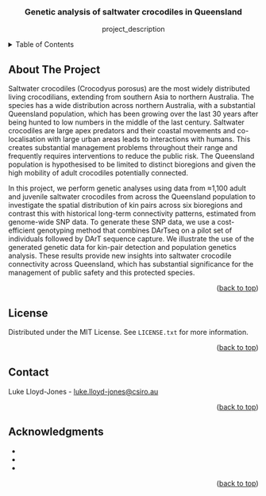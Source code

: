 <h3 align="center">Genetic analysis of saltwater crocodiles in Queensland </h3>

  <p align="center">
    project_description
    <br />
  </p>
</div>



<!-- TABLE OF CONTENTS -->
<details>
  <summary>Table of Contents</summary>
  <ol>
    <li>
      <a href="#about-the-project">About The Project</a>
      <ul>
        <li><a href="#built-with">Built With</a></li>
      </ul>
    </li>
    <li>
      <a href="#getting-started">Getting Started</a>
      <ul>
        <li><a href="#prerequisites">Prerequisites</a></li>
        <li><a href="#installation">Installation</a></li>
      </ul>
    </li>
    <li><a href="#usage">Usage</a></li>
    <li><a href="#roadmap">Roadmap</a></li>
    <li><a href="#contributing">Contributing</a></li>
    <li><a href="#license">License</a></li>
    <li><a href="#contact">Contact</a></li>
    <li><a href="#acknowledgments">Acknowledgments</a></li>
  </ol>
</details>



<!-- ABOUT THE PROJECT -->
## About The Project

Saltwater crocodiles (Crocodyus porosus) are the most widely distributed living crocodilians, extending from southern Asia to northern Australia. The species has a wide distribution across northern Australia, with a substantial Queensland population, which has been growing over the last 30 years after being hunted to low numbers in the middle of the last century. Saltwater crocodiles are large apex predators and their coastal movements and co-localisation with large urban areas leads to interactions with humans. This creates substantial management problems throughout their range and frequently requires interventions to reduce the public risk. The Queensland population is hypothesised to be limited to distinct bioregions and given the high mobility of adult crocodiles potentially connected.

In this project, we perform genetic analyses using data from ≈1,100 adult and juvenile saltwater crocodiles from across the Queensland population to investigate the spatial distribution of kin pairs across six bioregions and contrast this with historical long-term connectivity patterns, estimated from genome-wide SNP data. To generate these SNP data, we use a cost-efficient genotyping method that combines DArTseq on a pilot set of individuals followed by DArT sequence capture. We illustrate the use of the generated genetic data for kin-pair detection and population genetics analysis. These results provide new insights into saltwater crocodile connectivity across Queensland, which has substantial significance for the management of public safety and this protected species.

<p align="right">(<a href="#top">back to top</a>)</p>



<!-- LICENSE -->
## License

Distributed under the MIT License. See `LICENSE.txt` for more information.

<p align="right">(<a href="#top">back to top</a>)</p>



<!-- CONTACT -->
## Contact

Luke Lloyd-Jones - luke.lloyd-jones@csiro.au

<p align="right">(<a href="#top">back to top</a>)</p>



<!-- ACKNOWLEDGMENTS -->
## Acknowledgments

* []()
* []()
* []()

<p align="right">(<a href="#top">back to top</a>)</p>



<!-- MARKDOWN LINKS & IMAGES -->
<!-- https://www.markdownguide.org/basic-syntax/#reference-style-links -->
[contributors-shield]: https://img.shields.io/github/contributors/github_username/repo_name.svg?style=for-the-badge
[contributors-url]: https://github.com/github_username/repo_name/graphs/contributors
[forks-shield]: https://img.shields.io/github/forks/github_username/repo_name.svg?style=for-the-badge
[forks-url]: https://github.com/github_username/repo_name/network/members
[stars-shield]: https://img.shields.io/github/stars/github_username/repo_name.svg?style=for-the-badge
[stars-url]: https://github.com/github_username/repo_name/stargazers
[issues-shield]: https://img.shields.io/github/issues/github_username/repo_name.svg?style=for-the-badge
[issues-url]: https://github.com/github_username/repo_name/issues
[license-shield]: https://img.shields.io/github/license/github_username/repo_name.svg?style=for-the-badge
[license-url]: https://github.com/github_username/repo_name/blob/master/LICENSE.txt
[linkedin-shield]: https://img.shields.io/badge/-LinkedIn-black.svg?style=for-the-badge&logo=linkedin&colorB=555
[linkedin-url]: https://linkedin.com/in/linkedin_username
[product-screenshot]: images/screenshot.png
